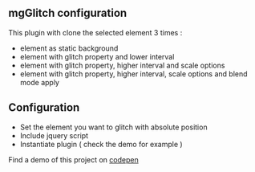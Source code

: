 ## mgGlitch configuration

This plugin with clone the selected element 3 times :
   - element as static background
   - element with glitch property and lower interval
   - element with glitch property, higher interval and scale options
   - element with glitch property, higher interval, scale options and blend mode apply 

## Configuration
- Set the element you want to glitch with absolute position
- Include jquery script
- Instantiate plugin ( check the demo for example )

Find a demo of this project on [codepen](http://codepen.io/hmongouachon/pen/LZGwWY)

